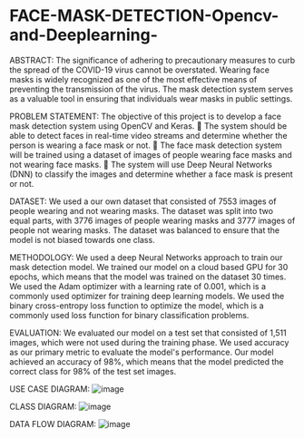 # FACE-MASK-DETECTION-Opencv-and-Deeplearning-

ABSTRACT:
The significance of adhering to precautionary measures to curb the spread of the COVID-19 virus cannot be overstated. Wearing face masks is widely recognized as one of the most effective means of preventing the transmission of the virus. The mask detection system serves as a valuable tool in ensuring that individuals wear masks in public settings.

PROBLEM STATEMENT:
The objective of this project is to develop a face mask detection system using OpenCV and Keras.  The system should be able to detect faces in real-time video streams and determine whether the person is wearing a face mask or not.  The face mask detection system will be trained using a dataset of images of people wearing face masks and not wearing face masks.  The system will use Deep Neural Networks (DNN) to classify the images and determine whether a face mask is present or not.

DATASET:
We used a our own dataset that consisted of 7553 images of people wearing and not wearing masks. The dataset was split into two equal parts, with 3776 images of people wearing masks and 3777 images of people not wearing masks. The dataset was balanced to ensure that the model is not biased towards one class.

METHODOLOGY:
We used a deep Neural Networks approach to train our mask detection model. We trained our model on a cloud based GPU for 30 epochs, which means that the model was trained on the dataset 30 times. We used the Adam optimizer with a learning rate of 0.001, which is a commonly used optimizer for training deep learning models. We used the binary cross-entropy loss function to optimize the model, which is a commonly used loss function for binary classification problems.

EVALUATION:
We evaluated our model on a test set that consisted of 1,511 images, which were not used during the training phase. We used accuracy as our primary metric to evaluate the model's performance. Our model achieved an accuracy of 98%, which means that the model predicted the correct class for 98% of the test set images.

USE CASE DIAGRAM:
![image](https://github.com/anilkumarbapathi/FACE-MASK-DETECTION-Opencv-and-Deeplearning-/assets/150010512/50ae556b-187a-4095-9187-3db0cf3d75ef)


CLASS DIAGRAM:
![image](https://github.com/anilkumarbapathi/FACE-MASK-DETECTION-Opencv-and-Deeplearning-/assets/150010512/837904e6-87f9-414f-99e8-d5fc450f0f46)

DATA FLOW DIAGRAM:
![image](https://github.com/anilkumarbapathi/FACE-MASK-DETECTION-Opencv-and-Deeplearning-/assets/150010512/39d56b56-b52e-41be-b2a3-ee1f9122740c)


